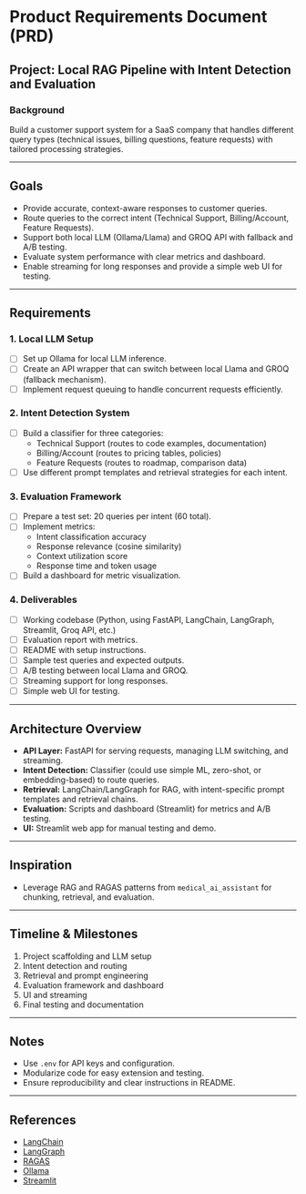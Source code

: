 # Product Requirements Document (PRD)

## Project: Local RAG Pipeline with Intent Detection and Evaluation

### Background
Build a customer support system for a SaaS company that handles different query types (technical issues, billing questions, feature requests) with tailored processing strategies.

---

## Goals
- Provide accurate, context-aware responses to customer queries.
- Route queries to the correct intent (Technical Support, Billing/Account, Feature Requests).
- Support both local LLM (Ollama/Llama) and GROQ API with fallback and A/B testing.
- Evaluate system performance with clear metrics and dashboard.
- Enable streaming for long responses and provide a simple web UI for testing.

---

## Requirements

### 1. Local LLM Setup
- [ ] Set up Ollama for local LLM inference.
- [ ] Create an API wrapper that can switch between local Llama and GROQ (fallback mechanism).
- [ ] Implement request queuing to handle concurrent requests efficiently.

### 2. Intent Detection System
- [ ] Build a classifier for three categories:
    - Technical Support (routes to code examples, documentation)
    - Billing/Account (routes to pricing tables, policies)
    - Feature Requests (routes to roadmap, comparison data)
- [ ] Use different prompt templates and retrieval strategies for each intent.

### 3. Evaluation Framework
- [ ] Prepare a test set: 20 queries per intent (60 total).
- [ ] Implement metrics:
    - Intent classification accuracy
    - Response relevance (cosine similarity)
    - Context utilization score
    - Response time and token usage
- [ ] Build a dashboard for metric visualization.

### 4. Deliverables
- [ ] Working codebase (Python, using FastAPI, LangChain, LangGraph, Streamlit, Groq API, etc.)
- [ ] Evaluation report with metrics.
- [ ] README with setup instructions.
- [ ] Sample test queries and expected outputs.
- [ ] A/B testing between local Llama and GROQ.
- [ ] Streaming support for long responses.
- [ ] Simple web UI for testing.

---

## Architecture Overview
- **API Layer:** FastAPI for serving requests, managing LLM switching, and streaming.
- **Intent Detection:** Classifier (could use simple ML, zero-shot, or embedding-based) to route queries.
- **Retrieval:** LangChain/LangGraph for RAG, with intent-specific prompt templates and retrieval chains.
- **Evaluation:** Scripts and dashboard (Streamlit) for metrics and A/B testing.
- **UI:** Streamlit web app for manual testing and demo.

---

## Inspiration
- Leverage RAG and RAGAS patterns from `medical_ai_assistant` for chunking, retrieval, and evaluation.

---

## Timeline & Milestones
1. Project scaffolding and LLM setup
2. Intent detection and routing
3. Retrieval and prompt engineering
4. Evaluation framework and dashboard
5. UI and streaming
6. Final testing and documentation

---

## Notes
- Use `.env` for API keys and configuration.
- Modularize code for easy extension and testing.
- Ensure reproducibility and clear instructions in README.

---

## References
- [LangChain](https://python.langchain.com/)
- [LangGraph](https://langchain-ai.github.io/langgraph/)
- [RAGAS](https://github.com/explodinggradients/ragas)
- [Ollama](https://ollama.com/)
- [Streamlit](https://streamlit.io/) 